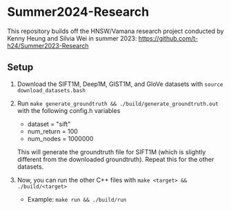 # Summer2024-Research

This repository builds off the HNSW/Vamana research project conducted by Kenny Heung and
Silvia Wei in summer 2023: https://github.com/t-h24/Summer2023-Research

## Setup
1. Download the SIFT1M, Deep1M, GIST1M, and GloVe datasets with `source download_datasets.bash`
2. Run `make generate_groundtruth && ./build/generate_groundtruth.out` with the following config.h variables
   - dataset = "sift"
   - num_return = 100
   - num_nodes = 1000000
   
   This will generate the groundtruth file for SIFT1M (which is slightly different from the downloaded groundtruth). Repeat this for the other datasets.
3. Now, you can run the other C++ files with `make <target> && ./build/<target>`

   - Example: `make run && ./build/run` 


   